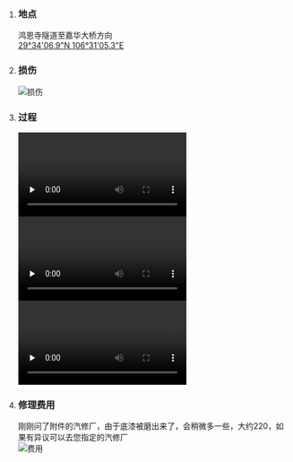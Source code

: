 1. 
	### 地点
	鸿恩寺隧道至嘉华大桥方向<br>
	[29°34'06.9"N 106°31'05.3"E](http://www.google.cn/maps/place/29%C2%B034'06.9%22N+106%C2%B031'05.3%22E/@29.5685886,106.5159433,17z/data=!4m6!3m5!1s0x0:0x0!7e2!8m2!3d29.5685838!4d106.5181319)

2. ### 损伤
	![损伤](https://github.com/lainiinc/accident/1.jpg)

3. ### 过程
	<video id="video" controls="" preload="none">
      <source id="mp4" src="https://github.com/lainiinc/accident/1.mp4" type="video/mp4">
    </video>
	<br>
	<video id="video" controls="" preload="none">
      <source id="mp4" src="https://github.com/lainiinc/accident/2.mp4" type="video/mp4">
    </video>
	<br>
	<video id="video" controls="" preload="none">
      <source id="mp4" src="https://github.com/lainiinc/accident/3.mp4" type="video/mp4">
    </video>

4. ### 修理费用
	刚刚问了附件的汽修厂，由于底漆被磨出来了，会稍微多一些，大约220，如果有异议可以去您指定的汽修厂<br>
	![费用](https://github.com/lainiinc/accident/pay.jpg)



